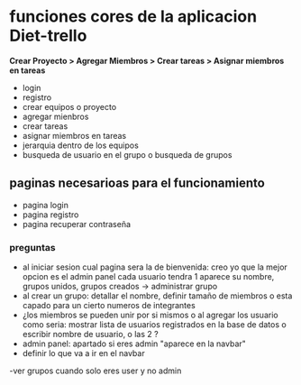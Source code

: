 # funciones cores de la aplicacion Diet-trello
**Crear Proyecto > Agregar Miembros > Crear tareas > Asignar miembros en tareas** 

- login 
- registro
- crear equipos o proyecto
- agregar mienbros
- crear tareas 
- asignar miembros en tareas
- jerarquia dentro de los equipos
- busqueda de usuario en el grupo o busqueda de grupos 

## paginas necesarioas para el funcionamiento

- pagina login
- pagina registro
- pagina recuperar contraseña

### preguntas

- al iniciar sesion cual pagina sera la de bienvenida: creo yo que la mejor opcion es el admin panel cada usuario tendra 1 aparece su nombre, grupos unidos, grupos creados -> administrar grupo
- al crear un grupo: detallar el nombre, definir tamaño de miembros o esta capado para un cierto numeros de integrantes
- ¿los miembros se pueden unir por si mismos o al agregar los usuario como seria: mostrar lista de usuarios registrados en la base de datos o escribir nombre de usuario, o las 2 ?
- admin panel: apartado si eres admin "aparece en la navbar"
- definir lo que va a ir en el navbar 


-ver grupos cuando solo eres user y no admin